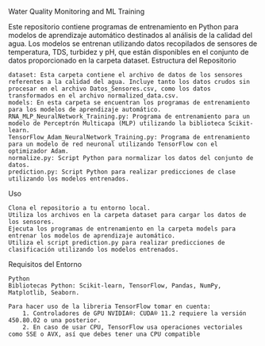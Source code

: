 Water Quality Monitoring and ML Training

Este repositorio contiene programas de entrenamiento en Python para modelos de aprendizaje automático destinados al análisis de la calidad del agua. Los modelos se entrenan utilizando datos recopilados de sensores de temperatura, TDS, turbidez y pH, que están disponibles en el conjunto de datos proporcionado en la carpeta dataset.
Estructura del Repositorio

    dataset: Esta carpeta contiene el archivo de datos de los sensores referentes a la calidad del agua. Incluye tanto los datos crudos sin procesar en el archivo Datos_Sensores.csv, como los datos transformados en el archivo normalized_data.csv.
    models: En esta carpeta se encuentran los programas de entrenamiento para los modelos de aprendizaje automático.    
    RNA_MLP_NeuralNetwork_Training.py: Programa de entrenamiento para un modelo de Perceptrón Multicapa (MLP) utilizando la biblioteca Scikit-learn.
    TensorFlow_Adam_NeuralNetwork_Training.py: Programa de entrenamiento para un modelo de red neuronal utilizando TensorFlow con el optimizador Adam.
    normalize.py: Script Python para normalizar los datos del conjunto de datos.
    prediction.py: Script Python para realizar predicciones de clase utilizando los modelos entrenados.

Uso

    Clona el repositorio a tu entorno local.
    Utiliza los archivos en la carpeta dataset para cargar los datos de los sensores.
    Ejecuta los programas de entrenamiento en la carpeta models para entrenar los modelos de aprendizaje automático.
    Utiliza el script prediction.py para realizar predicciones de clasificación utilizando los modelos entrenados.

Requisitos del Entorno

    Python
    Bibliotecas Python: Scikit-learn, TensorFlow, Pandas, NumPy, Matplotlib, Seaborn.

    Para hacer uso de la libreria TensorFlow tomar en cuenta: 
        1. Controladores de GPU NVIDIA®: CUDA® 11.2 requiere la versión 450.80.02 o una posterior.
        2. En caso de usar CPU, TensorFlow usa operaciones vectoriales como SSE o AVX, así que debes tener una CPU compatible
